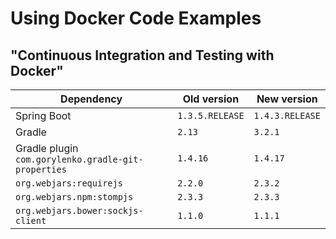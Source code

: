 # Using Docker Code Examples
## "Continuous Integration and Testing with Docker"


Dependency | Old version | New version |
---------- | ----------- | -----------
Spring Boot | `1.3.5.RELEASE` | `1.4.3.RELEASE`
Gradle | `2.13` | `3.2.1`
Gradle plugin <br/>`com.gorylenko.gradle-git-properties` | `1.4.16` | `1.4.17`
`org.webjars:requirejs` | `2.2.0` | `2.3.2`
`org.webjars.npm:stompjs` | `2.3.3` | `2.3.3`
`org.webjars.bower:sockjs-client` | `1.1.0` | `1.1.1`
